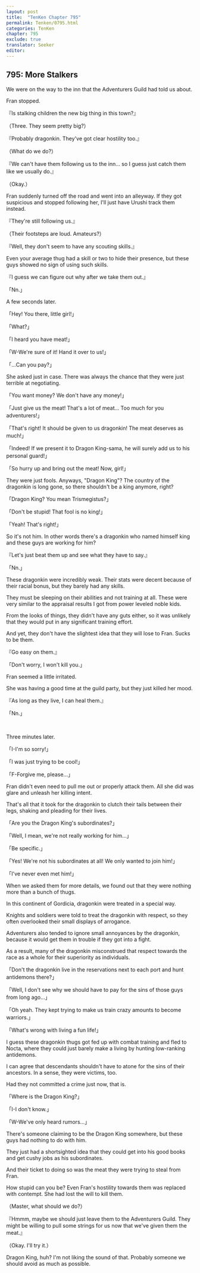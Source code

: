 ```yaml
---
layout: post
title:  "TenKen Chapter 795"
permalink: Tenken/0795.html
categories: TenKen
chapter: 795
exclude: true
translator: Seeker
editor: 
---
```

<h2>795: More Stalkers</h2>

We were on the way to the inn that the Adventurers Guild had told us about.

Fran stopped.

『Is stalking children the new big thing in this town?』

（Three. They seem pretty big?）

『Probably dragonkin. They've got clear hostility too.』

（What do we do?）

『We can't have them following us to the inn... so I guess just catch them like we usually do.』

（Okay.）

Fran suddenly turned off the road and went into an alleyway. If they got suspicious and stopped following her, I'll just have Urushi track them instead.

『They're still following us.』

（Their footsteps are loud. Amateurs?）

『Well, they don't seem to have any scouting skills.』

Even your average thug had a skill or two to hide their presence, but these guys showed no sign of using such skills.

『I guess we can figure out why after we take them out.』

「Nn.」

A few seconds later.

「Hey! You there, little girl!」

「What?」

「I heard you have meat!」

「W-We're sure of it! Hand it over to us!」

「...Can you pay?」

She asked just in case. There was always the chance that they were just terrible at negotiating.

「You want money? We don't have any money!」

「Just give us the meat! That's a lot of meat... Too much for you adventurers!」

「That's right! It should be given to us dragonkin! The meat deserves as much!」

「Indeed! If we present it to Dragon King-sama, he will surely add us to his personal guard!」

「So hurry up and bring out the meat! Now, girl!」

They were just fools. Anyways, "Dragon King"? The country of the dragonkin is long gone, so there shouldn't be a king anymore, right?

「Dragon King? You mean Trismegistus?」

「Don't be stupid! That fool is no king!」

「Yeah! That's right!」

So it's not him. In other words there's a dragonkin who named himself king and these guys are working for him?

『Let's just beat them up and see what they have to say.』

「Nn.」

These dragonkin were incredibly weak. Their stats were decent because of their racial bonus, but they barely had any skills.

They must be sleeping on their abilities and not training at all. These were very similar to the appraisal results I got from power leveled noble kids.

From the looks of things, they didn't have any guts either, so it was unlikely that they would put in any significant training effort.

And yet, they don't have the slightest idea that they will lose to Fran. Sucks to be them.

『Go easy on them.』

「Don't worry, I won't kill you.」

Fran seemed a little irritated.

She was having a good time at the guild party, but they just killed her mood.

『As long as they live, I can heal them.』

「Nn.」

<br>

Three minutes later.

「I-I'm so sorry!」

「I was just trying to be cool!」

「F-Forgive me, please...」

Fran didn't even need to pull me out or properly attack them. All she did was glare and unleash her killing intent.

That's all that it took for the dragonkin to clutch their tails between their legs, shaking and pleading for their lives.

「Are you the Dragon King's subordinates?」

「Well, I mean, we're not really working for him...」

「Be specific.」

「Yes! We're not his subordinates at all! We only wanted to join him!」

「I've never even met him!」

When we asked them for more details, we found out that they were nothing more than a bunch of thugs.

In this continent of Gordicia, dragonkin were treated in a special way.

Knights and soldiers were told to treat the dragonkin with respect, so they often overlooked their small displays of arrogance.

Adventurers also tended to ignore small annoyances by the dragonkin, because it would get them in trouble if they got into a fight.

As a result, many of the dragonkin misconstrued that respect towards the race as a whole for their superiority as individuals.

「Don't the dragonkin live in the reservations next to each port and hunt antidemons there?」

「Well, I don't see why we should have to pay for the sins of those guys from long ago...」

「Oh yeah. They kept trying to make us train crazy amounts to become warriors.」

「What's wrong with living a fun life!」

I guess these dragonkin thugs got fed up with combat training and fled to Nocta, where they could just barely make a living by hunting low-ranking antidemons.

I can agree that descendants shouldn't have to atone for the sins of their ancestors. In a sense, they were victims, too.

Had they not committed a crime just now, that is.

「Where is the Dragon King?」

「I-I don't know.」

「W-We've only heard rumors...」

There's someone claiming to be the Dragon King somewhere, but these guys had nothing to do with him.

They just had a shortsighted idea that they could get into his good books and get cushy jobs as his subordinates.

And their ticket to doing so was the meat they were trying to steal from Fran.

How stupid can you be? Even Fran's hostility towards them was replaced with contempt. She had lost the will to kill them.

（Master, what should we do?）

『Hmmm, maybe we should just leave them to the Adventurers Guild. They might be willing to pull some strings for us now that we've given them the meat.』

（Okay. I'll try it.）

Dragon King, huh? I'm not liking the sound of that. Probably someone we should avoid as much as possible.



